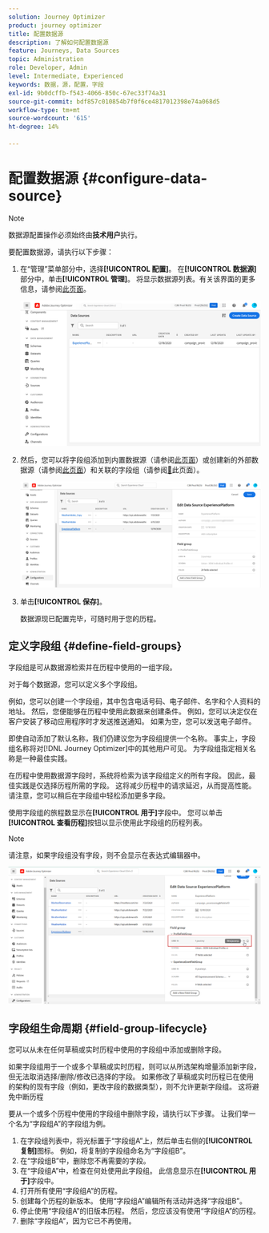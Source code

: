 ```yaml
---
solution: Journey Optimizer
product: journey optimizer
title: 配置数据源
description: 了解如何配置数据源
feature: Journeys, Data Sources
topic: Administration
role: Developer, Admin
level: Intermediate, Experienced
keywords: 数据，源，配置，字段
exl-id: 9b0dcffb-f543-4066-850c-67ec33f74a31
source-git-commit: bdf857c010854b7f0f6ce4817012398e74a068d5
workflow-type: tm+mt
source-wordcount: '615'
ht-degree: 14%

---
```


# 配置数据源 {#configure-data-source}

>[!NOTE]
>
>数据源配置操作必须始终由&#x200B;**技术用户**&#x200B;执行。

要配置数据源，请执行以下步骤：

1. 在“管理”菜单部分中，选择&#x200B;**[!UICONTROL 配置]**。 在&#x200B;**[!UICONTROL 数据源]**&#x200B;部分中，单击&#x200B;**[!UICONTROL 管理]**。 将显示数据源列表。有关该界面的更多信息，请参阅[此页面](../start/user-interface.md)。

   ![](assets/journey18.png)

1. 然后，您可以将字段组添加到内置数据源（请参阅[此页面](../datasource/adobe-experience-platform-data-source.md)）或创建新的外部数据源（请参阅[此页面](../datasource/external-data-sources.md)）和关联的字段组（请参阅[&#128279;](../datasource/configure-data-sources.md#define-field-groups)此页面）。

   ![](assets/journey23.png)

1. 单击&#x200B;**[!UICONTROL 保存]**。

   数据源现已配置完毕，可随时用于您的历程。

## 定义字段组 {#define-field-groups}

字段组是可从数据源检索并在历程中使用的一组字段。

对于每个数据源，您可以定义多个字段组。

例如，您可以创建一个字段组，其中包含电话号码、电子邮件、名字和个人资料的地址。 然后，您便能够在历程中使用此数据来创建条件。 例如，您可以决定仅在客户安装了移动应用程序时才发送推送通知。 如果为空，您可以发送电子邮件。

即使自动添加了默认名称，我们仍建议您为字段组提供一个名称。 事实上，字段组名称将对[!DNL Journey Optimizer]中的其他用户可见。 为字段组指定相关名称是一种最佳实践。

在历程中使用数据源字段时，系统将检索为该字段组定义的所有字段。 因此，最佳实践是仅选择历程所需的字段。 这将减少历程中的请求延迟，从而提高性能。 请注意，您可以稍后在字段组中轻松添加更多字段。

使用字段组的旅程数显示在&#x200B;**[!UICONTROL 用于]**&#x200B;字段中。 您可以单击&#x200B;**[!UICONTROL 查看历程]**&#x200B;按钮以显示使用此字段组的历程列表。

>[!NOTE]
>
>请注意，如果字段组没有字段，则不会显示在表达式编辑器中。

![](assets/journey3bis.png)

## 字段组生命周期 {#field-group-lifecycle}

您可以从未在任何草稿或实时历程中使用的字段组中添加或删除字段。

如果字段组用于一个或多个草稿或实时历程，则可以从所选架构增量添加新字段，但无法取消选择/删除/修改已选择的字段。 如果修改了草稿或实时历程已在使用的架构的现有字段（例如，更改字段的数据类型），则不允许更新字段组。 这将避免中断历程

要从一个或多个历程中使用的字段组中删除字段，请执行以下步骤。 让我们举一个名为“字段组A”的字段组为例。

1. 在字段组列表中，将光标置于“字段组A”上，然后单击右侧的&#x200B;**[!UICONTROL 复制]**&#x200B;图标。 例如，将复制的字段组命名为“字段组B”。
1. 在“字段组B”中，删除您不再需要的字段。
1. 在“字段组A”中，检查在何处使用此字段组。 此信息显示在&#x200B;**[!UICONTROL 用于]**&#x200B;字段中。
1. 打开所有使用“字段组A”的历程。
1. 创建每个历程的新版本。 使用“字段组A”编辑所有活动并选择“字段组B”。
1. 停止使用“字段组A”的旧版本历程。 然后，您应该没有使用“字段组A”的历程。
1. 删除“字段组A”，因为它已不再使用。
